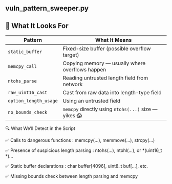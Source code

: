 vuln_pattern_sweeper.py
----------------------------------
## 🧠 What It Looks For

| Pattern              | What It Means                                               |
|----------------------|-------------------------------------------------------------|
| `static_buffer`      | Fixed-size buffer (possible overflow target)                |
| `memcpy_call`        | Copying memory — usually where overflows happen             |
| `ntohs_parse`        | Reading untrusted length field from network                 |
| `raw_uint16_cast`    | Cast from raw data into length-type field                   |
| `option_length_usage`| Using an untrusted field                                    |
| `no_bounds_check`    | `memcpy` directly using `ntohs(...)` size — yikes 😱         |

🔍 What We’ll Detect in the Script

✅ Calls to dangerous functions : memcpy(...), memmove(...), strcpy(...)

✅ Presence of suspicious length parsing : ntohs(...), ntohl(...), or *(uint16_t *)...

✅ Static buffer declarations : char buffer[4096], uint8_t buf[...], etc.

✅ Missing bounds check between length parsing and memcpy
